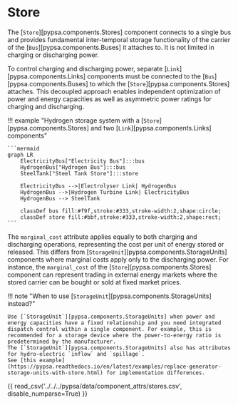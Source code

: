 # Store

The [`Store`][pypsa.components.Stores] component connects to a single bus and provides fundamental
inter-temporal storage functionality of the carrier of the [`Bus`][pypsa.components.Buses] it attaches to.
It is not limited in charging or discharging power.

To control charging and discharging power, separate [`Link`][pypsa.components.Links] components must be
connected to the [`Bus`][pypsa.components.Buses] to which the [`Store`][pypsa.components.Stores] attaches. This decoupled approach
enables independent optimization of power and energy capacities as well as
asymmetric power ratings for charging and discharging.

!!! example "Hydrogen storage system with a [`Store`][pypsa.components.Stores] and two [`Link`][pypsa.components.Links] components"

    ```mermaid
    graph LR
        ElectricityBus["Electricity Bus"]:::bus
        HydrogenBus["Hydrogen Bus"]:::bus
        SteelTank["Steel Tank Store"]:::store

        ElectricityBus -->|Electrolyser Link| HydrogenBus
        HydrogenBus -->|Hydrogen Turbine Link| ElectricityBus
        HydrogenBus --> SteelTank

        classDef bus fill:#f9f,stroke:#333,stroke-width:2,shape:circle;
        classDef store fill:#bbf,stroke:#333,stroke-width:2,shape:rect;
    ```

The `marginal_cost` attribute applies equally to both charging and discharging
operations, representing the cost per unit of energy stored or released. This
differs from [`StorageUnit`][pypsa.components.StorageUnits] components where marginal costs apply only to the
discharging power. For instance, the `marginal_cost` of the [`Store`][pypsa.components.Stores] component
can represent trading in external energy markets where the stored carrier can be
bought or sold at fixed market prices.

!!! note "When to use [`StorageUnit`][pypsa.components.StorageUnits] instead?"

    Use [`StorageUnit`][pypsa.components.StorageUnits] when power and energy capacities have a fixed relationship and you need integrated dispatch control within a single component. For example, this is recommended for a storage device where the power-to-energy ratio is predetermined by the manufacturer.
    The [`StorageUnit`][pypsa.components.StorageUnits] also has attributes for hydro-electric `inflow` and `spillage`. 
    See [this example](https://pypsa.readthedocs.io/en/latest/examples/replace-generator-storage-units-with-store.html) for implementation differences.

{{ read_csv('../../../pypsa/data/component_attrs/stores.csv', disable_numparse=True) }} 